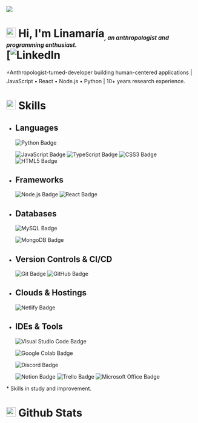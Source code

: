 [![](https://visitcount.itsvg.in/api?id=LinamariaMartinez&icon=0&color=0)](https://visitcount.itsvg.in)<br>
# <img src="https://media.giphy.com/media/TEnXkcsHrP4YedChhA/giphy.gif" width ="25"> <b>Hi, I'm Linamaría<sub style="font-size: 15px; font-style: italic">, an anthropologist and programming enthusiast.</sub><br> [![LinkedIn](https://linkedin.com/in/linamariamartinezp)</b>

⚡Anthropologist-turned-developer building human-centered applications | JavaScript • React • Node.js • Python | 10+ years research experience.<br>

# <img src="https://media2.giphy.com/media/QssGEmpkyEOhBCb7e1/giphy.gif?cid=ecf05e47a0n3gi1bfqntqmob8g9aid1oyj2wr3ds3mg700bl&rid=giphy.gif" width ="25"> <b>Skills</b>

- ## Languages
    <!--![C++ Badge](https://img.shields.io/badge/C++-%2300599C.svg?logo=c%2B%2B&logoColor=white&style=flat)-->
    <!--![Delphi Badge](https://img.shields.io/badge/Delphi-EE1F35?logo=delphi&logoColor=fff&style=flat)-->
    ![Python Badge](https://custom-icon-badges.demolab.com/badge/Python-000.svg?logo=python-colorful)
    <!--![Java Badge](https://custom-icon-badges.demolab.com/badge/Java-ED8B00.svg?logo=java-colorful)-->
    ![JavaScript Badge](https://img.shields.io/badge/Javascript*-%23323330.svg?&logo=javascript&logoColor=%23F7DF1E&style=flat)
    ![TypeScript Badge](https://img.shields.io/badge/TypeScript*-3178C6?logo=typescript&logoColor=fff&style=flat)
    ![CSS3 Badge](https://img.shields.io/badge/CSS3*-%231572B6.svg?&logo=css3&logoColor=white&style=flat)
    ![HTML5 Badge](https://img.shields.io/badge/HTML5*-%23E34F26.svg?&logo=html5&logoColor=white&style=flat)

- ## Frameworks
    <!--![Django Badge](https://img.shields.io/badge/Django-%23092E20.svg?&logo=django&logoColor=white&style=flat)-->
    <!--![DjangoREST Badge](https://img.shields.io/badge/Django-REST*-ff1709?&logo=django&logoColor=white&color=ff1709&labelColor=gray&style=flat) -->
    <!--![Flask Badge](https://img.shields.io/badge/Flask-%23000.svg?&logo=flask&logoColor=white&style=flat)-->
    <!--![Spring Badge](https://img.shields.io/badge/Spring-%236DB33F.svg?&logo=spring&logoColor=white&style=flat)-->
    ![Node.js Badge](https://img.shields.io/badge/Node.js*-393?logo=nodedotjs&logoColor=fff&style=flat)
    ![React Badge](https://img.shields.io/badge/React*-%2320232a.svg?&logo=react&logoColor=%2361DAFB&style=flat)
    <!--![Selenium Badge](https://img.shields.io/badge/Selenium-43B02A?logo=selenium&logoColor=fff&style=flat)-->

- ## Databases
    ![MySQL Badge](https://img.shields.io/badge/MySQL-%2300f.svg?&logo=mysql&logoColor=white&style=flat)
    <!--![Firebird Badge](https://custom-icon-badges.demolab.com/badge/Firebird-gray.svg?logo=firebird) -->
    ![MongoDB Badge](https://img.shields.io/badge/MongoDB-%234ea94b.svg?&logo=mongodb&logoColor=white&style=flat)
    <!--![Redis Badge](https://img.shields.io/badge/Redis*-%23DD0031.svg?&logo=redis&logoColor=white&style=flat) -->
    <!--![Postgres Badge](https://img.shields.io/badge/Postgres-%23316192.svg?&logo=postgresql&logoColor=white&style=flat) -->
    <!--![SQLite Badge](https://img.shields.io/badge/SQLite-%2307405e.svg?&logo=sqlite&logoColor=white&style=flat)-->
    <!--![Firebase Badge](https://img.shields.io/badge/Firebase*-%23039BE5.svg?&logo=firebase&style=flat) -->

- ## Version Controls & CI/CD
    ![Git Badge](https://img.shields.io/badge/Git-F05032?logo=git&logoColor=fff&style=flat)
    ![GitHub Badge](https://img.shields.io/badge/GitHub-181717?logo=github&logoColor=fff&style=flat)
    <!--![Git Extensions Badge](https://img.shields.io/badge/Git%20Extensions-212121?logo=gitextensions&logoColor=fff&style=flat)-->
    <!--![TortoiseSVN Badge](https://custom-icon-badges.demolab.com/badge/TortoiseSVN-89A3CC.svg?logo=tortoisesvn&logoColor=fff)-->
    <!--![Jenkins Badge](https://img.shields.io/badge/Jenkins-%232C5263.svg?&logo=jenkins&logoColor=white&style=flat) -->
    <!--![Docker Badge](https://img.shields.io/badge/Docker*-2496ED?logo=docker&logoColor=fff&style=flat)-->
    <!--![Azure DevOps Badge](https://img.shields.io/badge/Azure%20DevOps-0078D7?logo=azuredevops&logoColor=fff&style=flat)-->

- ## Clouds & Hostings
    ![Netlify Badge](https://img.shields.io/badge/Netlify-%23000000.svg?&logo=netlify&logoColor=00C7B7&style=flat)
    <!--![Heroku Badge](https://img.shields.io/badge/Heroku-%23430098.svg?&logo=heroku&logoColor=white&style=flat) -->
    <!--![Apache Badge](https://img.shields.io/badge/Apache-C71A36?&logo=Apache&logoColor=white&style=flat) -->
    <!--![Gunicorn Badge](https://img.shields.io/badge/Gunicorn-499848?logo=gunicorn&logoColor=fff&style=flat)-->

- ## IDEs & Tools
    ![Visual Studio Code Badge](https://img.shields.io/badge/Visual%20Studio%20Code-007ACC?logo=visualstudiocode&logoColor=fff&style=flat)
    <!--![PyCharm Badge](https://img.shields.io/badge/PyCharm-000?logo=pycharm&logoColor=fff&style=flat)-->
    <!--![IntelliJ IDEA Badge](https://img.shields.io/badge/IntelliJ%20IDEA-000?logo=intellijidea&logoColor=fff&style=flat)-->
    <!--![Jupyter Badge](https://img.shields.io/badge/Jupyter-F37626?logo=jupyter&logoColor=fff&style=flat)-->
    <!--![Sublime Text Badge](https://img.shields.io/badge/Sublime%20Text-FF9800?logo=sublimetext&logoColor=fff&style=flat)-->
    <!--![Embarcadero Badge](https://img.shields.io/badge/Embarcadero-ED1F35?logo=embarcadero&logoColor=fff&style=flat)-->
    ![Google Colab Badge](https://img.shields.io/badge/Google%20Colab-F9AB00?logo=googlecolab&logoColor=fff&style=flat)
    <!--![DBeaver Badge](https://custom-icon-badges.demolab.com/badge/DBeaver-897263.svg?logo=dbeaver)-->
    <!--![IBExpert Badge](https://custom-icon-badges.demolab.com/badge/IBExpert-gray.svg?logo=ibexpert)-->
    <!--![Postman Badge](https://img.shields.io/badge/Postman-FF6C37?logo=postman&logoColor=fff&style=flat)-->
    <!--![Chocolatey Badge](https://img.shields.io/badge/Chocolatey-80B5E3?logo=chocolatey&logoColor=fff&style=flat)-->
    <!--![OpenVPN Badge](https://img.shields.io/badge/OpenVPN-EA7E20?logo=openvpn&logoColor=fff&style=flat)-->
    ![Discord Badge](https://img.shields.io/badge/Discord-5865F2?logo=discord&logoColor=fff&style=flat)
    <!--![Slack Badge](https://img.shields.io/badge/Slack-4A154B?logo=slack&logoColor=fff&style=flat)-->
    ![Notion Badge](https://img.shields.io/badge/Notion-000?logo=notion&logoColor=fff&style=flat)
    ![Trello Badge](https://img.shields.io/badge/Trello-0052CC?logo=trello&logoColor=fff&style=flat)
    ![Microsoft Office Badge](https://img.shields.io/badge/Microsoft%20Office-D83B01?logo=microsoftoffice&logoColor=fff&style=flat)

\* Skills in study and improvement.
# <img src="https://media.giphy.com/media/iY8CRBdQXODJSCERIr/giphy.gif" width="25"> <b>Github Stats</b>

<!--![](https://github-readme-stats.vercel.app/api?username=jeffdevx&theme=dracula&hide_border=true&include_all_commits=true&count_private=true)<br/>
![](https://github-readme-streak-stats.herokuapp.com/?user=jeffdevx&theme=dracula&hide_border=true)<br/>
![](https://github-readme-stats.vercel.app/api/top-langs/?username=jeffdevx&theme=dracula&hide_border=true&include_all_commits=true&count_private=true&layout=compact)

------
Credit: [jeffdevx](https://github.com/jeffdevx)

Last Edited on: 23/07/2023-->
